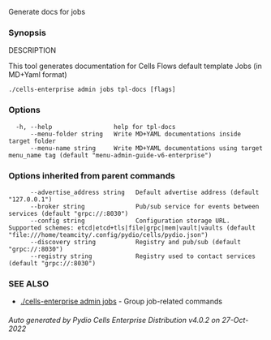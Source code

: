 Generate docs for jobs

### Synopsis


DESCRIPTION

  This tool generates documentation for Cells Flows default template Jobs (in MD+Yaml format)


```
./cells-enterprise admin jobs tpl-docs [flags]
```

### Options

```
  -h, --help                 help for tpl-docs
      --menu-folder string   Write MD+YAML documentations inside target folder
      --menu-name string     Write MD+YAML documentations using target menu_name tag (default "menu-admin-guide-v6-enterprise")
```

### Options inherited from parent commands

```
      --advertise_address string   Default advertise address (default "127.0.0.1")
      --broker string              Pub/sub service for events between services (default "grpc://:8030")
      --config string              Configuration storage URL. Supported schemes: etcd|etcd+tls|file|grpc|mem|vault|vaults (default "file:///home/teamcity/.config/pydio/cells/pydio.json")
      --discovery string           Registry and pub/sub (default "grpc://:8030")
      --registry string            Registry used to contact services (default "grpc://:8030")
```

### SEE ALSO

* [./cells-enterprise admin jobs](./cells-enterprise-admin-jobs)	 - Group job-related commands

###### Auto generated by Pydio Cells Enterprise Distribution v4.0.2 on 27-Oct-2022
